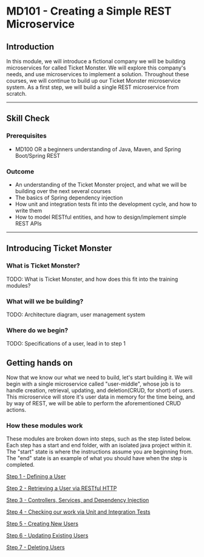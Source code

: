 # MD101 - Creating a Simple REST Microservice

## Introduction
In this module, we will introduce a fictional company we will be building microservices for called Ticket Monster. We will explore this company's needs, and use microservices to implement a solution. Throughout these courses, we will continue to build up our Ticket Monster microservice system. As a first step, we will build a single REST microservice from scratch.


---


## Skill Check
### Prerequisites 
* MD100 OR a beginners understanding of Java, Maven, and Spring Boot/Spring REST

### Outcome
* An understanding of the Ticket Monster project, and what we will be building over the next several courses
* The basics of Spring dependency injection
* How unit and integration tests fit into the development cycle, and how to write them
* How to model RESTful entities, and how to design/implement simple REST APIs


---


## Introducing Ticket Monster

### What is Ticket Monster?
TODO: What is Ticket Monster, and how does this fit into the training modules?

### What will we be building?
TODO: Architecture diagram, user management system

### Where do we begin?
TODO: Specifications of a user, lead in to step 1


## Getting hands on

Now that we know our what we need to build, let's start building it. We will begin with a single microservice called "user-middle", whose job is to handle creation, retrieval, updating, and deletion(CRUD, for short) of users. This microservice will store it's user data in memory for the time being, and by way of REST, we will be able to perform the aforementioned CRUD actions.

### How these modules work
These modules are broken down into steps, such as the step listed below. Each step has a start and end folder, with an isolated java project within it. The "start" state is where the instructions assume you are beginning from. The "end" state is an example of what you should have when the step is completed.

[Step 1 - Defining a User](step_1/README.md)


[Step 2 - Retrieving a User via RESTful HTTP](step_2/README.md)


[Step 3 - Controllers, Services, and Dependency Injection](step_3/README.md)


[Step 4 - Checking our work via Unit and Integration Tests](step_4/README.md)


[Step 5 - Creating New Users](step_5/README.md)


[Step 6 - Updating Existing Users](step_6/README.md)


[Step 7 - Deleting Users](step_7/README.md)
